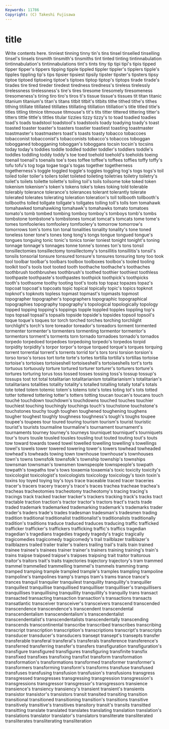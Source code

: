 ```yaml
---
Keywords: 11786 
Copyright: (C) Takeshi Fujisawa
---
```


# title

Write contents here.
tinniest tinning tinny tin's tins tinsel tinselled tinselling
tinsel's tinsels tinsmith tinsmith's tinsmiths tint tinted tinting tintinnabulation tintinnabulation's
tintinnabulations tint's tints tiny tip tipi tipi's tipis tipped tipper
tipper's tippers tipping tipple tippled tippler tippler's tipplers tipple's tipples
tippling tip's tips tipsier tipsiest tipsily tipster tipster's tipsters tipsy
tiptoe tiptoed tiptoeing tiptoe's tiptoes tiptop tiptop's tiptops tirade tirade's
tirades tire tired tireder tiredest tiredness tiredness's tireless tirelessly tirelessness
tirelessness's tire's tires tiresome tiresomely tiresomeness tiresomeness's tiring tiro tiro's
tiros ti's tissue tissue's tissues tit titan titanic titanium titanium's
titan's titans titbit titbit's titbits tithe tithed tithe's tithes tithing
titillate titillated titillates titillating titillation titillation's title titled title's titles
titling titmice titmouse titmouse's tit's tits titter tittered tittering titter's
titters tittle tittle's tittles titular tizzies tizzy tizzy's to toad
toadied toadies toad's toads toadstool toadstool's toadstools toady toadying toady's
toast toasted toaster toaster's toasters toastier toastiest toasting toastmaster toastmaster's
toastmasters toast's toasts toasty tobacco tobaccoes tobacconist tobacconist's tobacconists tobacco's
tobaccos toboggan tobogganed tobogganing toboggan's toboggans tocsin tocsin's tocsins today
today's toddies toddle toddled toddler toddler's toddlers toddle's toddles toddling
toddy toddy's toe toed toehold toehold's toeholds toeing toenail toenail's
toenails toe's toes toffee toffee's toffees toffies toffy toffy's tofu
tofu's tog toga togae toga's togas together togetherness togetherness's toggle
toggled toggle's toggles toggling tog's togs togs's toil toiled toiler
toiler's toilers toilet toileted toileting toiletries toiletry toiletry's toilet's toilets
toilette toilette's toiling toil's toils toilsome toke toked token tokenism
tokenism's token's tokens toke's tokes toking told tolerable tolerably tolerance
tolerance's tolerances tolerant tolerantly tolerate tolerated tolerates tolerating toleration toleration's
toll tollbooth tollbooth's tollbooths tolled tollgate tollgate's tollgates tolling toll's
tolls tom tomahawk tomahawked tomahawking tomahawk's tomahawks tomato tomatoes tomato's
tomb tombed tombing tomboy tomboy's tomboys tomb's tombs tombstone tombstone's
tombstones tomcat tomcat's tomcats tome tome's tomes tomfooleries tomfoolery tomfoolery's
tomorrow tomorrow's tomorrows tom's toms ton tonal tonalities tonality tonality's
tone toned toneless toner tone's tones tong tong's tongs tongue
tongued tongue's tongues tonguing tonic tonic's tonics tonier toniest tonight
tonight's toning tonnage tonnage's tonnages tonne tonne's tonnes ton's tons
tonsil tonsillectomies tonsillectomy tonsillectomy's tonsillitis tonsillitis's tonsil's tonsils tonsorial tonsure
tonsured tonsure's tonsures tonsuring tony too took tool toolbar toolbar's
toolbars toolbox toolboxes toolbox's tooled tooling toolkit tool's tools toot
tooted tooth toothache toothache's toothaches toothbrush toothbrushes toothbrush's toothed toothier
toothiest toothless toothpaste toothpaste's toothpastes toothpick toothpick's toothpicks tooth's toothsome
toothy tooting toot's toots top topaz topazes topaz's topcoat topcoat's
topcoats topic topical topically topic's topics topknot topknot's topknots topless
topmast topmast's topmasts topmost topographer topographer's topographers topographic topographical topographies
topography topography's topological topologically topology topped topping topping's toppings topple
toppled topples toppling top's tops topsail topsail's topsails topside topside's
topsides topsoil topsoil's toque toque's toques tor torch torched torches
torching torchlight torchlight's torch's tore toreador toreador's toreadors torment tormented
tormenter tormenter's tormenters tormenting tormentor tormentor's tormentors torment's torments torn
tornado tornadoes tornado's tornados torpedo torpedoed torpedoes torpedoing torpedo's torpedos
torpid torpidity torpidity's torpor torpor's torque torqued torque's torques torquing
torrent torrential torrent's torrents torrid tor's tors torsi torsion torsion's
torso torso's torsos tort torte torte's tortes tortilla tortilla's tortillas
tortoise tortoise's tortoises tortoiseshell tortoiseshell's tortoiseshells tort's torts tortuous tortuously
torture tortured torturer torturer's torturers torture's tortures torturing torus toss
tossed tosses tossing toss's tossup tossup's tossups tost tot total
totalitarian totalitarianism totalitarianism's totalitarian's totalitarians totalities totality totality's totalled totalling
totally total's totals tote toted totem totemic totem's totems tote's
totes toting tot's tots totted totter tottered tottering totter's totters
totting toucan toucan's toucans touch touché touchdown touchdown's touchdowns touched
touches touchier touchiest touching touchingly touchings touch's touchstone touchstone's touchstones
touchy tough toughen toughened toughening toughens tougher toughest toughly toughness
toughness's tough's toughs toupee toupee's toupees tour toured touring tourism
tourism's tourist touristic tourist's tourists tourmaline tourmaline's tournament tournament's tournaments
tourney tourney's tourneys tourniquet tourniquet's tourniquets tour's tours tousle tousled
tousles tousling tout touted touting tout's touts tow toward towards
towed towel towelled towelling towelling's towellings towel's towels tower towered
towering tower's towers towhead towheaded towhead's towheads towing town townhouse
townhouse's townhouses town's towns townsfolk townsfolk's township township's townships townsman
townsman's townsmen townspeople townspeople's towpath towpath's towpaths tow's tows toxaemia
toxaemia's toxic toxicity toxicity's toxicologist toxicologist's toxicologists toxicology toxicology's toxin
toxin's toxins toy toyed toying toy's toys trace traceable traced
tracer traceries tracer's tracers tracery tracery's trace's traces trachea tracheae
trachea's tracheas tracheotomies tracheotomy tracheotomy's tracing tracing's tracings track tracked
tracker tracker's trackers tracking track's tracks tract tractable traction traction's
tractor tractor's tractors tract's tracts trade traded trademark trademarked trademarking
trademark's trademarks trader trader's traders trade's trades tradesman tradesman's tradesmen
trading tradition traditional traditionalist traditionalist's traditionalists traditionally tradition's traditions traduce
traduced traduces traducing traffic trafficked trafficker trafficker's traffickers trafficking traffic's
traffics tragedian tragedian's tragedians tragedies tragedy tragedy's tragic tragically tragicomedies
tragicomedy tragicomedy's trail trailblazer trailblazer's trailblazers trailed trailer trailer's trailers
trailing trail's trails train trained trainee trainee's trainees trainer trainer's
trainers training training's train's trains traipse traipsed traipse's traipses traipsing
trait traitor traitorous traitor's traitors trait's traits trajectories trajectory trajectory's
tram trammed trammel trammelled trammelling trammel's trammels tramming tramp tramped
tramping trample trampled trample's tramples trampling trampoline trampoline's trampolines tramp's
tramps tram's trams trance trance's trances tranquil tranquiler tranquilest tranquility
tranquility's tranquiller tranquillest tranquillise tranquillised tranquilliser tranquilliser's tranquillisers tranquillises tranquillising
tranquillity tranquillity's tranquilly trans transact transacted transacting transaction transaction's transactions
transacts transatlantic transceiver transceiver's transceivers transcend transcended transcendence transcendence's transcendent
transcendental transcendentalism transcendentalism's transcendentalist transcendentalist's transcendentalists transcendentally transcending transcends transcontinental
transcribe transcribed transcribes transcribing transcript transcription transcription's transcriptions transcript's transcripts
transducer transducer's transducers transept transept's transepts transfer transferable transferal transferal's
transferals transference transference's transferred transferring transfer's transfers transfiguration transfiguration's transfigure
transfigured transfigures transfiguring transfinite transfix transfixed transfixes transfixing transfixt transform
transformation transformation's transformations transformed transformer transformer's transformers transforming transform's transforms
transfuse transfused transfuses transfusing transfusion transfusion's transfusions transgress transgressed transgresses
transgressing transgression transgression's transgressions transgressor transgressor's transgressors transience transience's transiency
transiency's transient transient's transients transistor transistor's transistors transit transited transiting
transition transitional transitioned transitioning transition's transitions transitive transitively transitive's transitives
transitory transit's transits transitted transitting translate translated translates translating translation
translation's translations translator translator's translators transliterate transliterated transliterates transliterating transliteration
